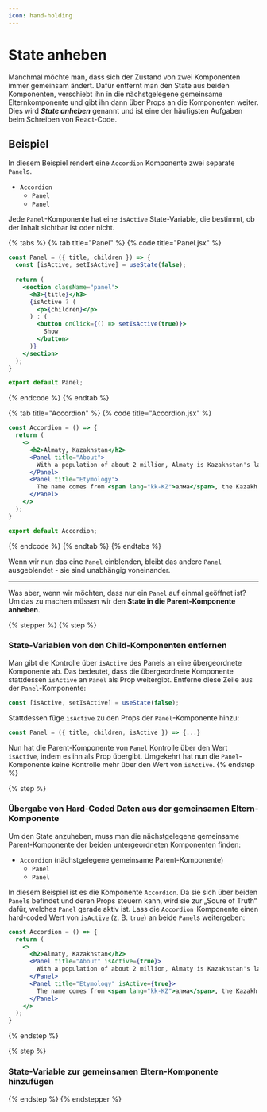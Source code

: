 ```yaml
---
icon: hand-holding
---
```


# State anheben

Manchmal möchte man, dass sich der Zustand von zwei Komponenten immer gemeinsam ändert. Dafür entfernt man den State aus beiden Komponenten, verschiebt ihn in die nächstgelegene gemeinsame Elternkomponente und gibt ihn dann über Props an die Komponenten weiter. Dies wird _**State anheben**_ genannt und ist eine der häufigsten Aufgaben beim Schreiben von React-Code.

## Beispiel

In diesem Beispiel rendert eine `Accordion` Komponente zwei separate `Panel`s.

* `Accordion`
  * `Panel`
  * `Panel`

Jede `Panel`-Komponente hat eine `isActive` State-Variable, die bestimmt, ob der Inhalt sichtbar ist oder nicht.

{% tabs %}
{% tab title="Panel" %}
{% code title="Panel.jsx" %}
```jsx
const Panel = ({ title, children }) => {
  const [isActive, setIsActive] = useState(false);
  
  return (
    <section className="panel">
      <h3>{title}</h3>
      {isActive ? (
        <p>{children}</p>
      ) : (
        <button onClick={() => setIsActive(true)}>
          Show
        </button>
      )}
    </section>
  );
}

export default Panel;
```
{% endcode %}
{% endtab %}

{% tab title="Accordion" %}
{% code title="Accordion.jsx" %}
```jsx
const Accordion = () => {
  return (
    <>
      <h2>Almaty, Kazakhstan</h2>
      <Panel title="About">
        With a population of about 2 million, Almaty is Kazakhstan's largest city. From 1929 to 1997, it was its capital city.
      </Panel>
      <Panel title="Etymology">
        The name comes from <span lang="kk-KZ">алма</span>, the Kazakh word for "apple" and is often translated as "full of apples". In fact, the region surrounding Almaty is thought to be the ancestral home of the apple, and the wild <i lang="la">Malus sieversii</i> is considered a likely candidate for the ancestor of the modern domestic apple.
      </Panel>
    </>
  );
}

export default Accordion;
```
{% endcode %}
{% endtab %}
{% endtabs %}

Wenn wir nun das eine `Panel` einblenden, bleibt das andere `Panel` ausgeblendet - sie sind unabhängig voneinander.

***

Was aber, wenn wir möchten, dass nur ein `Panel` auf einmal geöffnet ist? Um das zu machen müssen wir den **State in die Parent-Komponente anheben**.

{% stepper %}
{% step %}
### State-Variablen von den Child-Komponenten entfernen

Man gibt die Kontrolle über `isActive` des Panels an eine übergeordnete Komponente ab. Das bedeutet, dass die übergeordnete Komponente stattdessen `isActive` an `Panel` als Prop weitergibt. Entferne diese Zeile aus der `Panel`-Komponente:

```jsx
const [isActive, setIsActive] = useState(false);
```

Stattdessen füge `isActive` zu den Props der `Panel`-Komponente hinzu:

```jsx
const Panel = ({ title, children, isActive }) => {...}
```

Nun hat die Parent-Komponente von `Panel` Kontrolle über den Wert `isActive`, indem es ihn als Prop übergibt. Umgekehrt hat nun die `Panel`-Komponente keine Kontrolle mehr über den Wert von `isActive`.
{% endstep %}

{% step %}
### Übergabe von Hard-Coded Daten aus der gemeinsamen Eltern-Komponente

Um den State anzuheben, muss man die nächstgelegene gemeinsame Parent-Komponente der beiden untergeordneten Komponenten finden:

* `Accordion` (nächstgelegene gemeinsame Parent-Komponente)&#x20;
  * `Panel`
  * `Panel`

In diesem Beispiel ist es die Komponente `Accordion`. Da sie sich über beiden `Panel`s befindet und deren Props steuern kann, wird sie zur „Soure of Truth“ dafür, welches `Panel` gerade aktiv ist. Lass die `Accordion`-Komponente einen hard-coded Wert von `isActive` (z. B. `true`) an beide `Panel`s weitergeben:

```jsx
const Accordion = () => {
  return (
    <>
      <h2>Almaty, Kazakhstan</h2>
      <Panel title="About" isActive={true}>
        With a population of about 2 million, Almaty is Kazakhstan's largest city. From 1929 to 1997, it was its capital city.
      </Panel>
      <Panel title="Etymology" isActive={true}>
        The name comes from <span lang="kk-KZ">алма</span>, the Kazakh word for "apple" and is often translated as "full of apples". In fact, the region surrounding Almaty is thought to be the ancestral home of the apple, and the wild <i lang="la">Malus sieversii</i> is considered a likely candidate for the ancestor of the modern domestic apple.
      </Panel>
    </>
  );
}
```
{% endstep %}

{% step %}
### State-Variable zur gemeinsamen Eltern-Komponente hinzufügen


{% endstep %}
{% endstepper %}

